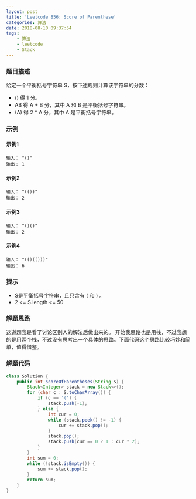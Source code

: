 ```yaml
---
layout: post
title: 'Leetcode 856: Score of Parenthese'
categories: 算法
date: 2018-08-10 09:37:54
tags:
    - 算法
    - leetcode
    - Stack
---
```

### 题目描述
给定一个平衡括号字符串 S，按下述规则计算该字符串的分数：
* () 得 1 分。
* AB 得 A + B 分，其中 A 和 B 是平衡括号字符串。
* (A) 得 2 * A 分，其中 A 是平衡括号字符串。
<!-- more -->

### 示例
#### 示例1
```shell
输入： "()"
输出： 1
```
#### 示例2
```shell
输入： "(())"
输出： 2
```
#### 示例3
```shell
输入： "()()"
输出： 2
```
#### 示例4
```shell
输入： "(()(()))"
输出： 6
```

### 提示
* S是平衡括号字符串，且只含有 ( 和 ) 。
* 2 <= S.length <= 50

### 解题思路
这道题我是看了讨论区别人的解法后做出来的。
开始我思路也是用栈，不过我想的是用两个栈，不过没有思考出一个具体的思路。下面代码这个思路比较巧妙和简单，值得借鉴。

### 解题代码
```Java
class Solution {
    public int scoreOfParentheses(String S) {
        Stack<Integer> stack = new Stack<>();
        for (char c : S.toCharArray()) {
            if (c == '(') {
                stack.push(-1);
            } else {
                int cur = 0;
                while (stack.peek() != -1) {
                    cur += stack.pop();
                }
                stack.pop();
                stack.push(cur == 0 ? 1 : cur * 2);
            }
        }
        int sum = 0;
        while (!stack.isEmpty()) {
            sum += stack.pop();
        }
        return sum;
    }
}
```